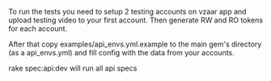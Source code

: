 To run the tests you need to setup 2 testing accounts on vzaar app and upload testing video to your first account.
Then generate RW and RO tokens for each account.

After that copy examples/api_envs.yml.example to the main gem's directory (as a api_envs.yml) and fill config with the data from your accounts.


rake spec:api:dev will run all api specs